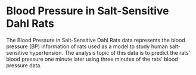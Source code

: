 # Blood Pressure in Salt-Sensitive Dahl Rats
The Blood Pressure in Salt-Sensitive Dahl Rats data represents the blood pressure (BP) information of rats used as a model to study human salt-sensitive hypertension.
The analysis topic of this data is to predict the rats' blood pressure one minute later using three minutes of the rats' blood pressure data.
